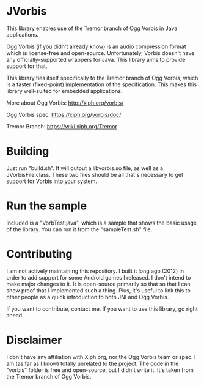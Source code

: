 JVorbis
==

This library enables use of the Tremor branch of Ogg Vorbis in Java applications.

Ogg Vorbis (if you didn't already know) is an audio compression format which is license-free and open-source.
Unfortunately, Vorbis doesn't have any officially-supported wrappers for Java. This library aims to provide support for that.

This library ties itself specifically to the Tremor branch of Ogg Vorbis, which is a faster (fixed-point) implementation of the specification. This makes this library well-suited for embedded applications.

More about Ogg Vorbis:
http://xiph.org/vorbis/

Ogg Vorbis spec:
https://xiph.org/vorbis/doc/

Tremor Branch:
https://wiki.xiph.org/Tremor

Building
==

Just run "build.sh". It will output a libvorbis.so file, as well as a JVorbisFile.class. These two files should be all that's necessary to get support for Vorbis into your system.

Run the sample
==

Included is a "VorbTest.java", which is a sample that shows the basic usage of the library. You can run it from the "sampleTest.sh" file.

Contributing
==

I am not actively maintaining this repository. I built it long ago (2012) in order to add support for some Android games I released. I don't intend to make major changes to it. It is open-source primarily so that so that I can show proof that I implemented such a thing. Plus, it's useful to link this to other people as a quick introduction to both JNI and Ogg Vorbis.

If you want to contribute, contact me. If you want to use this library, go right ahead. 

Disclaimer
==

I don't have any affiliation with Xiph.org, nor the Ogg Vorbis team or spec. I am (as far as I know) totally unrelated to the project. The code in the "vorbis" folder is free and open-source, but I didn't write it. It's taken from the Tremor branch of Ogg Vorbis.
